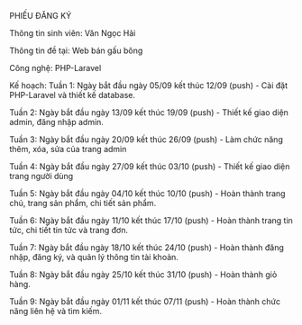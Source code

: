  PHIẾU ĐĂNG KÝ


Thông tin sinh viên: Văn Ngọc Hải


Thông tin đề tại: Web bán gấu bông


Công nghệ: PHP-Laravel

Kế hoạch: 
Tuần 1: Ngày bắt đầu ngày 05/09 kết thúc 12/09 (push) - Cài đặt PHP-Laravel và thiết kế database.


Tuần 2: Ngày bắt đầu ngày 13/09 kết thúc 19/09 (push) - Thiết kế giao diện admin, đăng nhập admin.


Tuần 3: Ngày bắt đầu ngày 20/09 kết thúc 26/09 (push) - Làm chức năng thêm, xóa, sửa của trang admin


Tuần 4: Ngày bắt đầu ngày 27/09 kết thúc 03/10 (push) - Thiết kế giao diện trang người dùng


Tuần 5: Ngày bắt đầu ngày 04/10 kết thúc 10/10 (push) - Hoàn thành trang chủ, trang sản phẩm, chi tiết sản phẩm.


Tuần 6: Ngày bắt đầu ngày 11/10 kết thúc 17/10 (push) - Hoàn thành trang tin tức, chi tiết tin tức và trang đơn.


Tuần 7: Ngày bắt đầu ngày 18/10 kết thúc 24/10 (push) - Hoàn thành đăng nhập, đăng ký, và quản lý thông tin tài khoản.


Tuần 8: Ngày bắt đầu ngày 25/10 kết thúc 31/10 (push) - Hoàn thành giỏ hàng. 


Tuần 9: Ngày bắt đầu ngày 01/11 kết thúc 07/11 (push) - Hoàn thành chức năng liên hệ và tìm kiếm.
